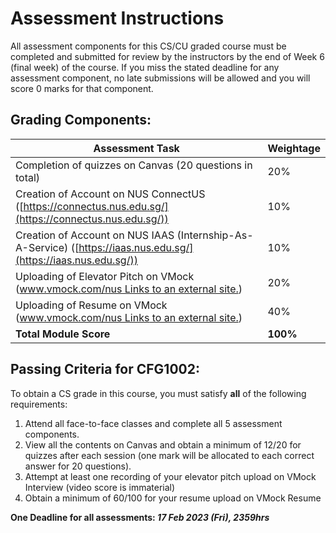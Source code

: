 # Assessment Instructions

All assessment components for this CS/CU graded course must be completed and submitted for review by the instructors by the end of Week 6 (final week) of the course. If you miss the stated deadline for any assessment component, no late submissions will be allowed and you will score 0 marks for that component.

## Grading Components:

| Assessment Task                                                                                                  | Weightage |
| ---------------------------------------------------------------------------------------------------------------- | --------- |
| Completion of quizzes on Canvas (20 questions in total)                                                          | 20%       |
| Creation of Account on NUS ConnectUS ([https://connectus.nus.edu.sg/](https://connectus.nus.edu.sg/))            | 10%       |
| Creation of Account on NUS IAAS (Internship-As-A-Service) ([https://iaas.nus.edu.sg/](https://iaas.nus.edu.sg/)) | 10%       |
| Uploading of Elevator Pitch on VMock ([www.vmock.com/nus Links to an external site.](http://www.vmock.com/nus))  | 20%       |
| Uploading of Resume on VMock ([www.vmock.com/nus Links to an external site.](http://www.vmock.com/nus))          | 40%       |
| **Total Module Score**                                                                                           | **100%**  |

## Passing Criteria for CFG1002:

To obtain a CS grade in this course, you must satisfy **all** of the following requirements:

1.  Attend all face-to-face classes and complete all 5 assessment components.
2.  View all the contents on Canvas and obtain a minimum of 12/20 for quizzes after each session (one mark will be allocated to each correct answer for 20 questions).
3.  Attempt at least one recording of your elevator pitch upload on VMock Interview (video score is immaterial)
4.  Obtain a minimum of 60/100 for your resume upload on VMock Resume 

**One Deadline for all assessments: _17 Feb 2023 (Fri), 2359hrs_**